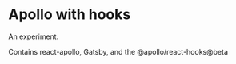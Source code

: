 # Apollo with hooks

An experiment.

Contains react-apollo, Gatsby, and the @apollo/react-hooks@beta
